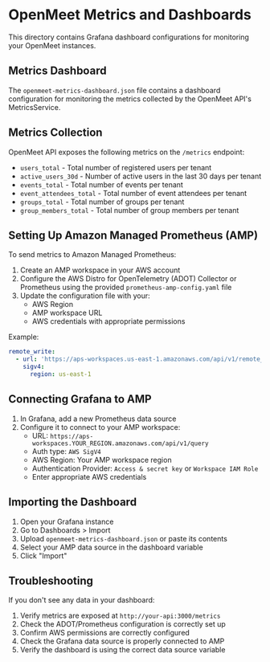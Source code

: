# OpenMeet Metrics and Dashboards

This directory contains Grafana dashboard configurations for monitoring your OpenMeet instances.

## Metrics Dashboard

The `openmeet-metrics-dashboard.json` file contains a dashboard configuration for monitoring the metrics collected by the OpenMeet API's MetricsService.

## Metrics Collection

OpenMeet API exposes the following metrics on the `/metrics` endpoint:

- `users_total` - Total number of registered users per tenant
- `active_users_30d` - Number of active users in the last 30 days per tenant
- `events_total` - Total number of events per tenant
- `event_attendees_total` - Total number of event attendees per tenant
- `groups_total` - Total number of groups per tenant
- `group_members_total` - Total number of group members per tenant

## Setting Up Amazon Managed Prometheus (AMP)

To send metrics to Amazon Managed Prometheus:

1. Create an AMP workspace in your AWS account
2. Configure the AWS Distro for OpenTelemetry (ADOT) Collector or Prometheus using the provided `prometheus-amp-config.yaml` file
3. Update the configuration file with your:
   - AWS Region
   - AMP workspace URL
   - AWS credentials with appropriate permissions

Example:
```yaml
remote_write:
  - url: 'https://aps-workspaces.us-east-1.amazonaws.com/api/v1/remote_write'
    sigv4:
      region: us-east-1
```

## Connecting Grafana to AMP

1. In Grafana, add a new Prometheus data source
2. Configure it to connect to your AMP workspace:
   - URL: `https://aps-workspaces.YOUR_REGION.amazonaws.com/api/v1/query`
   - Auth type: `AWS SigV4`
   - AWS Region: Your AMP workspace region
   - Authentication Provider: `Access & secret key` or `Workspace IAM Role`
   - Enter appropriate AWS credentials

## Importing the Dashboard

1. Open your Grafana instance
2. Go to Dashboards > Import
3. Upload `openmeet-metrics-dashboard.json` or paste its contents
4. Select your AMP data source in the dashboard variable
5. Click "Import"

## Troubleshooting

If you don't see any data in your dashboard:

1. Verify metrics are exposed at `http://your-api:3000/metrics`
2. Check the ADOT/Prometheus configuration is correctly set up
3. Confirm AWS permissions are correctly configured
4. Check the Grafana data source is properly connected to AMP
5. Verify the dashboard is using the correct data source variable 
